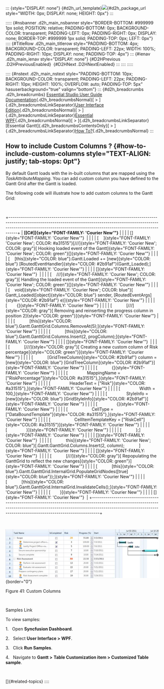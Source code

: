 ::: {style="DISPLAY: none"}
[](ms-xhelp:///?Id=d2h_url_template){#d2h_url_template}![](!package_url!){#d2h_package_url style="WIDTH: 0px; DISPLAY: none; HEIGHT: 0px"}
:::

::::: {#nsbanner .d2h_main_nsbanner style="BORDER-BOTTOM: #999999 1px solid; POSITION: relative; PADDING-BOTTOM: 0px; BACKGROUND-COLOR: transparent; PADDING-LEFT: 0px; PADDING-RIGHT: 0px; DISPLAY: none; BORDER-TOP: #999999 1px solid; PADDING-TOP: 0px; LEFT: 0px"}
:::: {#TitleRow .d2h_main_titlerow style="PADDING-BOTTOM: 4px; BACKGROUND-COLOR: transparent; PADDING-LEFT: 22px; WIDTH: 100%; PADDING-RIGHT: 10px; DISPLAY: none; PADDING-TOP: 4px"}
::: {#ienav .d2h_main_ienav style="DISPLAY: none"}
[](ms-xhelp:///?Id=c7e801cc-7d1d-4744-b21c-efa01329fc8a){#D2HPrevious .D2HPreviousEnabled}  [](ms-xhelp:///?Id=7846013e-e349-44f2-8027-f61c7fbf10e2){#D2HNext .D2HNextEnabled}
:::
::::
:::::

:::: {#nstext .d2h_main_nstext style="PADDING-BOTTOM: 10px; BACKGROUND-COLOR: transparent; PADDING-LEFT: 22px; PADDING-RIGHT: 10px; HEIGHT: 100%; OVERFLOW: auto; PADDING-TOP: 5px" hasuserbackground="true" valign="bottom"}
::: {#d2h_breadcrumbs .d2h_breadcrumbs}
[Essential Studio User Guide Documentation](ms-xhelp:///?Id=12457748-09e3-4d74-a240-8e049cedf030){.d2h_breadcrumbsNormal}[ \> ]{.d2h_breadcrumbsLinkSeparator}[User Interface Edition](ms-xhelp:///?Id=c29296b7-531c-413b-a0ec-488ca1f7f669){.d2h_breadcrumbsNormal}[ \> ]{.d2h_breadcrumbsLinkSeparator}[Essential WPF](ms-xhelp:///?Id=7f4f82c5-151c-4262-94d0-75c4626c77bc){.d2h_breadcrumbsNormal}[ \> ]{.d2h_breadcrumbsLinkSeparator}[Essential Gantt]{.d2h_breadcrumbsContentsOnly}[ \> ]{.d2h_breadcrumbsLinkSeparator}[How To?](ms-xhelp:///?Id=e555ed49-ba41-4fdc-85f3-afb3a5b1bca8){.d2h_breadcrumbsNormal}
:::

## How to include Custom Columns ? {#how-to-include-custom-columns style="TEXT-ALIGN: justify; tab-stops: 0pt"}

By default Gantt loads with the in-built columns that are mapped using the *TaskAttributeMapping*. You can add custom column you have defined to the Gantt Grid after the Gantt is loaded.

The following code will illustrate how to add custom columns to the Gantt Grid:

 

+----------------------------------------------------------------------------------------------------------------------------------------------------------------------------------------------------------------------------------------------+
| **[\[C#\]]{style="FONT-FAMILY: 'Courier New'"}**                                                                                                                                                                                             |
|                                                                                                                                                                                                                                              |
| []{style="FONT-FAMILY: 'Courier New'"}                                                                                                                                                                                                       |
|                                                                                                                                                                                                                                              |
| [    ]{style="FONT-FAMILY: 'Courier New'; COLOR: #a31515"}[///]{style="FONT-FAMILY: 'Courier New'; COLOR: gray"}[ Hooking loaded event of the Gantt]{style="FONT-FAMILY: 'Courier New'; COLOR: green"}[]{style="FONT-FAMILY: 'Courier New'"} |
|                                                                                                                                                                                                                                              |
| [    [this]{style="COLOR: blue"}.Gantt.Loaded += [new]{style="COLOR: blue"} [RoutedEventHandler]{style="COLOR: #2b91af"}(Gantt_Loaded);]{style="FONT-FAMILY: 'Courier New'"}                                                                 |
|                                                                                                                                                                                                                                              |
| []{style="FONT-FAMILY: 'Courier New'"}                                                                                                                                                                                                       |
|                                                                                                                                                                                                                                              |
| [    ///]{style="FONT-FAMILY: 'Courier New'; COLOR: gray"}[ Handling the loaded event of the Gantt]{style="FONT-FAMILY: 'Courier New'; COLOR: green"}[]{style="FONT-FAMILY: 'Courier New'"}                                                  |
|                                                                                                                                                                                                                                              |
| [    void]{style="FONT-FAMILY: 'Courier New'; COLOR: blue"}[ Gantt_Loaded([object]{style="COLOR: blue"} sender, [RoutedEventArgs]{style="COLOR: #2b91af"} e)]{style="FONT-FAMILY: 'Courier New'"}                                            |
|                                                                                                                                                                                                                                              |
| [        {]{style="FONT-FAMILY: 'Courier New'"}                                                                                                                                                                                              |
|                                                                                                                                                                                                                                              |
| [            [///]{style="COLOR: gray"}[ Removing and reinserting the progress column in position 2]{style="COLOR: green"}]{style="FONT-FAMILY: 'Courier New'"}                                                                              |
|                                                                                                                                                                                                                                              |
| [            [this]{style="COLOR: blue"}.Gantt.GanttGrid.Columns.RemoveAt(5);]{style="FONT-FAMILY: 'Courier New'"}                                                                                                                           |
|                                                                                                                                                                                                                                              |
| [            [this]{style="COLOR: blue"}.Gantt.GanttGrid.Columns.Insert(2, progColumn);]{style="FONT-FAMILY: 'Courier New'"}                                                                                                                 |
|                                                                                                                                                                                                                                              |
| []{style="FONT-FAMILY: 'Courier New'"}                                                                                                                                                                                                       |
|                                                                                                                                                                                                                                              |
| [            [///]{style="COLOR: gray"}[ Creating a new custom column of Risk percentage]{style="COLOR: green"}]{style="FONT-FAMILY: 'Courier New'"}                                                                                         |
|                                                                                                                                                                                                                                              |
| [            [GridTreeColumn]{style="COLOR: #2b91af"} column = [new]{style="COLOR: blue"} [GridTreeColumn]{style="COLOR: #2b91af"}]{style="FONT-FAMILY: 'Courier New'"}                                                                      |
|                                                                                                                                                                                                                                              |
| [            {]{style="FONT-FAMILY: 'Courier New'"}                                                                                                                                                                                          |
|                                                                                                                                                                                                                                              |
| [                MappingName = [\"RiskPercentage\"]{style="COLOR: #a31515"},]{style="FONT-FAMILY: 'Courier New'"}                                                                                                                            |
|                                                                                                                                                                                                                                              |
| [                HeaderText = [\"Risk\"]{style="COLOR: #a31515"},]{style="FONT-FAMILY: 'Courier New'"}                                                                                                                                       |
|                                                                                                                                                                                                                                              |
| [                Width = 100,]{style="FONT-FAMILY: 'Courier New'"}                                                                                                                                                                           |
|                                                                                                                                                                                                                                              |
| [                StyleInfo = [new]{style="COLOR: blue"} [GridStyleInfo]{style="COLOR: #2b91af"}]{style="FONT-FAMILY: 'Courier New'"}                                                                                                         |
|                                                                                                                                                                                                                                              |
| [                {]{style="FONT-FAMILY: 'Courier New'"}                                                                                                                                                                                      |
|                                                                                                                                                                                                                                              |
| [                    CellType = [\"DataBoundTemplate\"]{style="COLOR: #a31515"},]{style="FONT-FAMILY: 'Courier New'"}                                                                                                                        |
|                                                                                                                                                                                                                                              |
| [                    CellItemTemplateKey = [\"RiskCell\"]{style="COLOR: #a31515"}]{style="FONT-FAMILY: 'Courier New'"}                                                                                                                       |
|                                                                                                                                                                                                                                              |
| [                }]{style="FONT-FAMILY: 'Courier New'"}                                                                                                                                                                                      |
|                                                                                                                                                                                                                                              |
| [            };]{style="FONT-FAMILY: 'Courier New'"}                                                                                                                                                                                         |
|                                                                                                                                                                                                                                              |
| []{style="FONT-FAMILY: 'Courier New'"}                                                                                                                                                                                                       |
|                                                                                                                                                                                                                                              |
| [            this]{style="FONT-FAMILY: 'Courier New'; COLOR: blue"}[.Gantt.GanttGrid.Columns.Insert(2, column);            ]{style="FONT-FAMILY: 'Courier New'"}                                                                             |
|                                                                                                                                                                                                                                              |
| []{style="FONT-FAMILY: 'Courier New'"}                                                                                                                                                                                                       |
|                                                                                                                                                                                                                                              |
| [            [///]{style="COLOR: gray"}[ Repopulating the GanttGrid to reflect the new changes]{style="COLOR: green"}]{style="FONT-FAMILY: 'Courier New'"}                                                                                   |
|                                                                                                                                                                                                                                              |
| [            [this]{style="COLOR: blue"}.Gantt.GanttGrid.InternalGrid.PopulateGridNodes([true]{style="COLOR: blue"});]{style="FONT-FAMILY: 'Courier New'"}                                                                                   |
|                                                                                                                                                                                                                                              |
| [            [this]{style="COLOR: blue"}.Gantt.GanttGrid.InternalGrid.InvalidateCells();]{style="FONT-FAMILY: 'Courier New'"}                                                                                                                |
|                                                                                                                                                                                                                                              |
| [        }]{style="FONT-FAMILY: 'Courier New'"}                                                                                                                                                                                              |
|                                                                                                                                                                                                                                              |
| []{style="FONT-FAMILY: 'Courier New'"}                                                                                                                                                                                                       |
+----------------------------------------------------------------------------------------------------------------------------------------------------------------------------------------------------------------------------------------------+

 

![](ImagesExt/image80_43.jpg){border="0"}

Figure 41: Custom Columns

 

Samples Link

To view samples:

1.   Open **Syncfusion Dashboard**.

2.   Select **User Interface \> WPF**.

3.   Click **Run Samples**.

4.   Navigate to **Gantt \>** **Table Customization item \> Customized Table sample**.

 

[]{#related-topics}
::::
